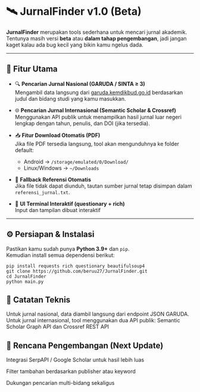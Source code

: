 # 🛰️ JurnalFinder v1.0 (Beta)

**JurnalFinder** merupakan tools sederhana untuk mencari jurnal akademik.  
Tentunya masih versi **beta** atau **dalam tahap pengembangan**, jadi jangan kaget kalau ada bug kecil yang bikin kamu ngelus dada.

---

## 🧩 Fitur Utama

- 🔍 **Pencarian Jurnal Nasional (GARUDA / SINTA ≥ 3)**  
  Mengambil data langsung dari [garuda.kemdikbud.go.id](https://garuda.kemdikbud.go.id) berdasarkan judul dan bidang studi yang kamu masukkan.

- 🌐 **Pencarian Jurnal Internasional (Semantic Scholar & Crossref)**  
  Menggunakan API publik untuk menampilkan hasil jurnal luar negeri lengkap dengan tahun, penulis, dan DOI (jika tersedia).

- 📥 **Fitur Download Otomatis (PDF)**  
  Jika file PDF tersedia langsung, tool akan mengunduhnya ke folder default:
  - Android → `/storage/emulated/0/Download/`
  - Linux/Windows → `~/Downloads`

- 📝 **Fallback Referensi Otomatis**  
  Jika file tidak dapat diunduh, tautan sumber jurnal tetap disimpan dalam `referensi_jurnal.txt`.

- 💬 **UI Terminal Interaktif (questionary + rich)**  
  Input dan tampilan dibuat interaktif

---

## ⚙️ Persiapan & Instalasi

Pastikan kamu sudah punya **Python 3.9+** dan `pip`.  
Kemudian install semua dependensi berikut:

```
pip install requests rich questionary beautifulsoup4
git clone https://github.com/beruu27/JurnalFinder.git
cd JurnalFinder
python main.py
```


## 🔧 Catatan Teknis

Untuk jurnal nasional, data diambil langsung dari endpoint JSON GARUDA.
Untuk jurnal internasional, tool menggunakan dua API publik:
Semantic Scholar Graph API dan
Crossref REST API

## 🧠 Rencana Pengembangan (Next Update)
Integrasi SerpAPI / Google Scholar untuk hasil lebih luas

Filter tambahan berdasarkan publisher atau keyword

Dukungan pencarian multi-bidang sekaligus
